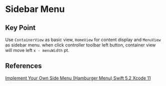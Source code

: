 # Sidebar Menu

## Key Point

Use `ContainerView` as basic view, `HomeView` for content display and `MenuView` as sidebar menu. when click controller toolbar left button, container view will move left `x - menuWidth` pt.

## References

[Implement Your Own Side Menu (Hamburger Menu) Swift 5.2 Xcode 11](https://www.appcodezip.com/2020/06/iOS-side-menu-swift.html)
